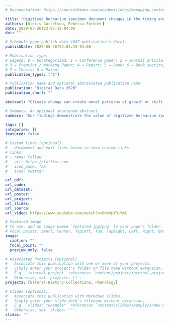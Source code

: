 ```yaml
---
# Documentation: https://sourcethemes.com/academic/docs/managing-content/

title: "Digitized herbarium specimen document changes in the timing and duration of phenophases and pathogen damage in Eastern United States maples"
authors: [Alexis Garretson, Rebecca Forkner]
date: 2020-05-26T22:03:15-04:00
doi: ""

# Schedule page publish date (NOT publication's date).
publishDate: 2020-05-26T22:03:15-04:00

# Publication type.
# Legend: 0 = Uncategorized; 1 = Conference paper; 2 = Journal article;
# 3 = Preprint / Working Paper; 4 = Report; 5 = Book; 6 = Book section;
# 7 = Thesis; 8 = Patent
publication_types: ["1"]

# Publication name and optional abbreviated publication name.
publication: "Digital Data 2020"
publication_short: ""

abstract: "Climate change can create novel patterns of growth or shift other aspects of plant phenology. For example, regrowth of leaves after late spring frost damage or increases in herbivory as a result of climate change can generate aseasonal new leaf production in summer and autumn. To determine if such changes have occurred in eastern United States forests, we examined digitized herbarium specimens of sugar and red maple for the presence/absence of expanding leaves, buds, fruit, flowers, and colored leaves, as well as fungal and herbivory damage. Comparisons of pre- and post-1960 herbaria collections show that maples experienced a lengthening of the time span of new leaf production. Specifically, we documented new leaf production in every month from April to September compared to a simple peak prior to 1960 of buds and expanding leaves in May. Additionally, decadal comparisons uncovered increases in fall fungal damage and herbivory over the past 200 years. Our results indicate that the effect of climate warming goes beyond a simple lengthening of leaf life span and instead radically change the seasonal timing of new leaf production with impacts on multi-trophic interactions. Additionally, our findings demonstrate the value of digitized herbarium specimens for long-term phenology research."

# Summary. An optional shortened abstract.
summary: "Our findings demonstrate the value of digitized herbarium specimens for long-term phenology research."

tags: []
categories: []
featured: false

# Custom links (optional).
#   Uncomment and edit lines below to show custom links.
# links:
# - name: Follow
#   url: https://twitter.com
#   icon_pack: fab
#   icon: twitter

url_pdf: 
url_code:
url_dataset:
url_poster:
url_project:
url_slides:
url_source:
url_video: https://www.youtube.com/watch?v=6NxVpYRiYmI

# Featured image
# To use, add an image named `featured.jpg/png` to your page's folder. 
# Focal points: Smart, Center, TopLeft, Top, TopRight, Left, Right, BottomLeft, Bottom, BottomRight.
image:
  caption: ""
  focal_point: ""
  preview_only: false

# Associated Projects (optional).
#   Associate this publication with one or more of your projects.
#   Simply enter your project's folder or file name without extension.
#   E.g. `internal-project` references `content/project/internal-project/index.md`.
#   Otherwise, set `projects: []`.
projects: [Natural-History-Collections, Phenology]

# Slides (optional).
#   Associate this publication with Markdown slides.
#   Simply enter your slide deck's filename without extension.
#   E.g. `slides: "example"` references `content/slides/example/index.md`.
#   Otherwise, set `slides: ""`.
slides: ""
---
```

